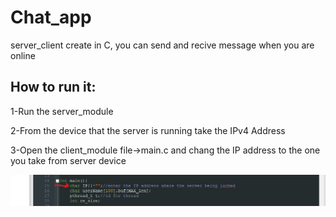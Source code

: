 # Chat_app
 <p>server_client create in C, you can send and recive message when you are online</p>

 <h2>How to run it:</h2>
 <p>1-Run the server_module</p>
 <p>2-From the device that the server is running take the IPv4 Address</p>
 <p>3-Open the client_module file->main.c and chang the IP address to the one you take from server device</p>
 <img src="/mainIP.jpg"/>

